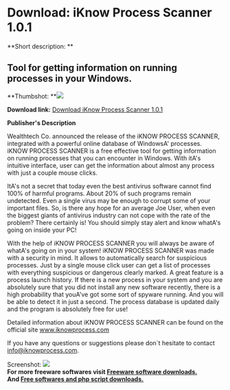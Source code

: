 # Download: iKnow Process Scanner 1.0.1

**Short description: **

## Tool for getting information on running processes in your Windows.

  
**Thumbshot: **![](http://www.freewarefiles.com/screenshot/iknowps_md.jpg)   
  
**Download link:** [Download iKnow Process Scanner 1.0.1](http://freesoftwares.boysofts.com/IKnow-Process-Scanner_program_17127.html)  
  

**Publisher's Description**  
  

Wealthtech Co. announced the release of the iKNOW PROCESS SCANNER, integrated
with a powerful online database of WindowsA' processes. iKNOW PROCESS SCANNER
is a free effective tool for getting information on running processes that you
can encounter in Windows. With itA's intuitive interface, user can get the
information about almost any process with just a couple mouse clicks.

ItA's not a secret that today even the best antivirus software cannot find
100% of harmful programs. About 20% of such programs remain undetected. Even a
single virus may be enough to corrupt some of your important files. So, is
there any hope for an average Joe User, when even the biggest giants of
antivirus industry can not cope with the rate of the problem? There certainly
is! You should simply stay alert and know whatA's going on inside your PC!

With the help of iKNOW PROCESS SCANNER you will always be aware of whatA's
going on in your system! iKNOW PROCESS SCANNER was made with a security in
mind. It allows to automatically search for suspicious processes. Just by a
single mouse click user can get a list of processes with everything suspicious
or dangerous clearly marked. A great feature is a process launch history. If
there is a new process in your system and you are absolutely sure that you did
not install any new software recently, there is a high probability that
youA've got some sort of spyware running. And you will be able to detect it in
just a second. The process database is updated daily and the program is
absolutely free for use!

Detailed information about iKNOW PROCESS SCANNER can be found on the official
site www.iknowprocess.com

If you have any questions or suggestions please don`t hesitate to contact
info@iknowprocess.com.

  
  
Screenshot: ![](http://www.freewarefiles.com/screenshot/iknowps.jpg)  
**For more freeware softwares visit [Freeware software downloads.](http://freesoftwares.boysofts.com/)**   
**And [Free softwares and php script downloads.](http://www.boysofts.com/)**

